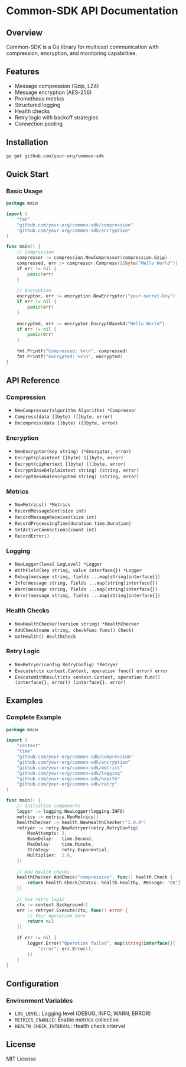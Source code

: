 # Common-SDK API Documentation

## Overview
Common-SDK is a Go library for multicast communication with compression, encryption, and monitoring capabilities.

## Features
- Message compression (Gzip, LZ4)
- Message encryption (AES-256)
- Prometheus metrics
- Structured logging
- Health checks
- Retry logic with backoff strategies
- Connection pooling

## Installation
```bash
go get github.com/your-org/common-sdk
```

## Quick Start

### Basic Usage
```go
package main

import (
    "fmt"
    "github.com/your-org/common-sdk/compression"
    "github.com/your-org/common-sdk/encryption"
)

func main() {
    // Compression
    compressor := compression.NewCompressor(compression.Gzip)
    compressed, err := compressor.Compress([]byte("Hello World"))
    if err != nil {
        panic(err)
    }
    
    // Encryption
    encryptor, err := encryption.NewEncryptor("your-secret-key")
    if err != nil {
        panic(err)
    }
    
    encrypted, err := encryptor.EncryptBase64("Hello World")
    if err != nil {
        panic(err)
    }
    
    fmt.Printf("Compressed: %v\n", compressed)
    fmt.Printf("Encrypted: %s\n", encrypted)
}
```

## API Reference

### Compression
- `NewCompressor(algorithm Algorithm) *Compressor`
- `Compress(data []byte) ([]byte, error)`
- `Decompress(data []byte) ([]byte, error)`

### Encryption
- `NewEncryptor(key string) (*Encryptor, error)`
- `Encrypt(plaintext []byte) ([]byte, error)`
- `Decrypt(ciphertext []byte) ([]byte, error)`
- `EncryptBase64(plaintext string) (string, error)`
- `DecryptBase64(encrypted string) (string, error)`

### Metrics
- `NewMetrics() *Metrics`
- `RecordMessageSent(size int)`
- `RecordMessageReceived(size int)`
- `RecordProcessingTime(duration time.Duration)`
- `SetActiveConnections(count int)`
- `RecordError()`

### Logging
- `NewLogger(level LogLevel) *Logger`
- `WithField(key string, value interface{}) *Logger`
- `Debug(message string, fields ...map[string]interface{})`
- `Info(message string, fields ...map[string]interface{})`
- `Warn(message string, fields ...map[string]interface{})`
- `Error(message string, fields ...map[string]interface{})`

### Health Checks
- `NewHealthChecker(version string) *HealthChecker`
- `AddCheck(name string, checkFunc func() Check)`
- `GetHealth() HealthCheck`

### Retry Logic
- `NewRetryer(config RetryConfig) *Retryer`
- `Execute(ctx context.Context, operation func() error) error`
- `ExecuteWithResult(ctx context.Context, operation func() (interface{}, error)) (interface{}, error)`

## Examples

### Complete Example
```go
package main

import (
    "context"
    "time"
    "github.com/your-org/common-sdk/compression"
    "github.com/your-org/common-sdk/encryption"
    "github.com/your-org/common-sdk/metrics"
    "github.com/your-org/common-sdk/logging"
    "github.com/your-org/common-sdk/health"
    "github.com/your-org/common-sdk/retry"
)

func main() {
    // Initialize components
    logger := logging.NewLogger(logging.INFO)
    metrics := metrics.NewMetrics()
    healthChecker := health.NewHealthChecker("1.0.0")
    retryer := retry.NewRetryer(retry.RetryConfig{
        MaxAttempts: 3,
        BaseDelay:   time.Second,
        MaxDelay:    time.Minute,
        Strategy:    retry.Exponential,
        Multiplier:  2.0,
    })
    
    // Add health checks
    healthChecker.AddCheck("compression", func() health.Check {
        return health.Check{Status: health.Healthy, Message: "OK"}
    })
    
    // Use retry logic
    ctx := context.Background()
    err := retryer.Execute(ctx, func() error {
        // Your operation here
        return nil
    })
    
    if err != nil {
        logger.Error("Operation failed", map[string]interface{}{
            "error": err.Error(),
        })
    }
}
```

## Configuration

### Environment Variables
- `LOG_LEVEL`: Logging level (DEBUG, INFO, WARN, ERROR)
- `METRICS_ENABLED`: Enable metrics collection
- `HEALTH_CHECK_INTERVAL`: Health check interval

## License
MIT License

